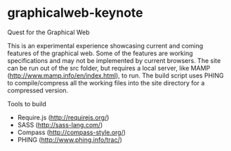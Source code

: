 graphicalweb-keynote
====================

Quest for the Graphical Web

This is an experimental experience showcasing current and coming features of the graphical web. Some of the features are working specifications and may not be implemented by current browsers.
The site can be run out of the src folder, but requires a local server, like MAMP (http://www.mamp.info/en/index.html), to run. The build script uses PHING to compile/compress all the working files into the site directory for a compressed version.

Tools to build
* Require.js (http://requirejs.org/)
* SASS (http://sass-lang.com/) 
* Compass (http://compass-style.org/)
* PHING (http://www.phing.info/trac/)

